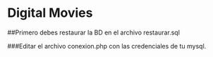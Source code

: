# Digital Movies

##Primero debes restaurar la BD en el archivo restaurar.sql

###Editar el archivo conexion.php con las credenciales de tu mysql.
